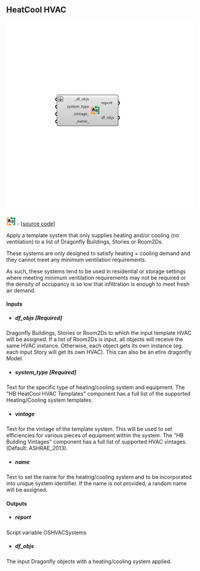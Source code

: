 ## HeatCool HVAC

![](../../images/components/HeatCool_HVAC.png)

![](../../images/icons/HeatCool_HVAC.png) - [[source code]](https://github.com/ladybug-tools/dragonfly-grasshopper/blob/master/dragonfly_grasshopper/src//DF%20HeatCool%20HVAC.py)


Apply a template system that only supplies heating and/or cooling (no ventilation) to a list of Dragonfly Buildings, Stories or Room2Ds. 

These systems are only designed to satisfy heating + cooling demand and they cannot meet any minimum ventilation requirements. 

As such, these systems tend to be used in residential or storage settings where meeting minimum ventilation requirements may not be required or the density of occupancy is so low that infiltration is enough to meet fresh air demand. 



#### Inputs
* ##### df_objs [Required]
Dragonfly Buildings, Stories or Room2Ds to which the input template HVAC will be assigned. If a list of Room2Ds is input, all objects will receive the same HVAC instance. Otherwise, each object gets its own instance (eg. each input Story will get its own HVAC). This can also be an etire dragonfly Model. 
* ##### system_type [Required]
Text for the specific type of heating/cooling system and equipment. The "HB HeatCool HVAC Templates" component has a full list of the supported Heating/Cooling system templates. 
* ##### vintage 
Text for the vintage of the template system. This will be used to set efficiencies for various pieces of equipment within the system. The "HB Building Vintages" component has a full list of supported HVAC vintages. (Default: ASHRAE_2013). 
* ##### name 
Text to set the name for the heating/cooling system and to be incorporated into unique system identifier. If the name is not provided, a random name will be assigned. 

#### Outputs
* ##### report
Script variable OSHVACSystems 
* ##### df_objs
The input Dragonfly objects with a heating/cooling system applied. 
